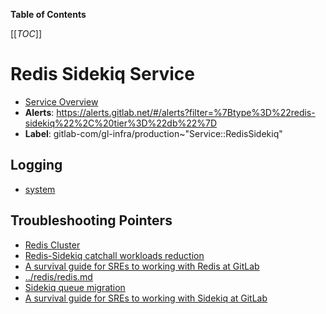 <!-- MARKER: do not edit this section directly. Edit services/service-catalog.yml then run scripts/generate-docs -->

**Table of Contents**

[[_TOC_]]

# Redis Sidekiq Service

* [Service Overview](https://dashboards.gitlab.net/d/redis-sidekiq-main/redis-sidekiq-overview)
* **Alerts**: <https://alerts.gitlab.net/#/alerts?filter=%7Btype%3D%22redis-sidekiq%22%2C%20tier%3D%22db%22%7D>
* **Label**: gitlab-com/gl-infra/production~"Service::RedisSidekiq"

## Logging

* [system](https://log.gprd.gitlab.net/goto/80a1ff609f91b0fb2b770a3a70784be0)

## Troubleshooting Pointers

* [Redis Cluster](../redis/redis-cluster.md)
* [Redis-Sidekiq catchall workloads reduction](../redis/redis-sidekiq-catchall-workloads-reduction.md)
* [A survival guide for SREs to working with Redis at GitLab](../redis/redis-survival-guide-for-sres.md)
* [../redis/redis.md](../redis/redis.md)
* [Sidekiq queue migration](../sidekiq/queue-migration.md)
* [A survival guide for SREs to working with Sidekiq at GitLab](../sidekiq/sidekiq-survival-guide-for-sres.md)
<!-- END_MARKER -->

<!-- ## Summary -->

<!-- ## Architecture -->

<!-- ## Performance -->

<!-- ## Scalability -->

<!-- ## Availability -->

<!-- ## Durability -->

<!-- ## Security/Compliance -->

<!-- ## Monitoring/Alerting -->

<!-- ## Links to further Documentation -->
